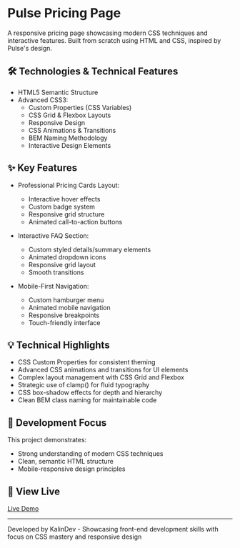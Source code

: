 # Pulse Pricing Page

A responsive pricing page showcasing modern CSS techniques and interactive features. Built from scratch using HTML and CSS, inspired by Pulse's design.

## 🛠 Technologies & Technical Features
- HTML5 Semantic Structure
- Advanced CSS3:
  - Custom Properties (CSS Variables)
  - CSS Grid & Flexbox Layouts
  - Responsive Design
  - CSS Animations & Transitions
  - BEM Naming Methodology
  - Interactive Design Elements

## ✨ Key Features
- Professional Pricing Cards Layout:
  - Interactive hover effects
  - Custom badge system
  - Responsive grid structure
  - Animated call-to-action buttons

- Interactive FAQ Section:
  - Custom styled details/summary elements
  - Animated dropdown icons
  - Responsive grid layout
  - Smooth transitions

- Mobile-First Navigation:
  - Custom hamburger menu
  - Animated mobile navigation
  - Responsive breakpoints
  - Touch-friendly interface

## 💡 Technical Highlights
- CSS Custom Properties for consistent theming
- Advanced CSS animations and transitions for UI elements
- Complex layout management with CSS Grid and Flexbox
- Strategic use of clamp() for fluid typography
- CSS box-shadow effects for depth and hierarchy
- Clean BEM class naming for maintainable code

## 🎯 Development Focus
This project demonstrates:
- Strong understanding of modern CSS techniques
- Clean, semantic HTML structure
- Mobile-responsive design principles

## 🚀 View Live
[Live Demo](https://kalin-web.github.io/pulse-pricing-page/#)

---
Developed by KalinDev - Showcasing front-end development skills with focus on CSS mastery and responsive design

